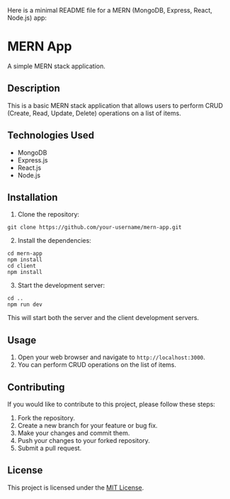 Here is a minimal README file for a MERN (MongoDB, Express, React, Node.js) app:

# MERN App

A simple MERN stack application.

## Description

This is a basic MERN stack application that allows users to perform CRUD (Create, Read, Update, Delete) operations on a list of items.

## Technologies Used

- MongoDB
- Express.js
- React.js
- Node.js

## Installation

1. Clone the repository:

```
git clone https://github.com/your-username/mern-app.git
```

2. Install the dependencies:

```
cd mern-app
npm install
cd client
npm install
```

3. Start the development server:

```
cd ..
npm run dev
```

This will start both the server and the client development servers.

## Usage

1. Open your web browser and navigate to `http://localhost:3000`.
2. You can perform CRUD operations on the list of items.

## Contributing

If you would like to contribute to this project, please follow these steps:

1. Fork the repository.
2. Create a new branch for your feature or bug fix.
3. Make your changes and commit them.
4. Push your changes to your forked repository.
5. Submit a pull request.

## License

This project is licensed under the [MIT License](LICENSE).